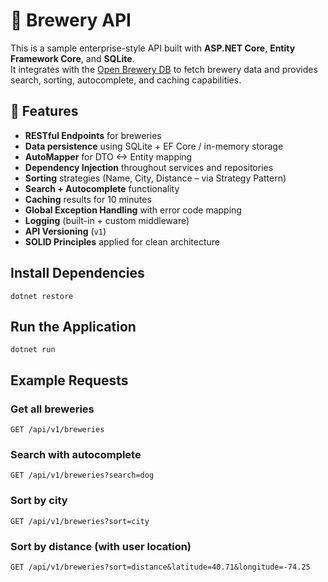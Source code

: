 # 🍺 Brewery API

This is a sample enterprise-style API built with **ASP.NET Core**, **Entity Framework Core**, and **SQLite**.  
It integrates with the [Open Brewery DB](https://www.openbrewerydb.org/documentation) to fetch brewery data and provides search, sorting, autocomplete, and caching capabilities.

## 🚀 Features

- **RESTful Endpoints** for breweries
- **Data persistence** using SQLite + EF Core / in-memory storage
- **AutoMapper** for DTO <-> Entity mapping
- **Dependency Injection** throughout services and repositories
- **Sorting** strategies (Name, City, Distance – via Strategy Pattern)
- **Search + Autocomplete** functionality
- **Caching** results for 10 minutes
- **Global Exception Handling** with error code mapping
- **Logging** (built-in + custom middleware)
- **API Versioning** (`v1`) <!-- - **Authentication & Security** via JWT (Bearer tokens) -->
- **SOLID Principles** applied for clean architecture


## Install Dependencies
```
dotnet restore
```
## Run the Application
```
dotnet run
```

## Example Requests
### Get all breweries

```
GET /api/v1/breweries
```
### Search with autocomplete
```
GET /api/v1/breweries?search=dog
```
### Sort by city
```
GET /api/v1/breweries?sort=city
```
###  Sort by distance (with user location)
```
GET /api/v1/breweries?sort=distance&latitude=40.71&longitude=-74.25
```